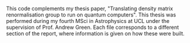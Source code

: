 This code complements my thesis paper, "Translating density matrix renormalisation group to run on quantum computers". This thesis was performed during my fourth MSci in Astrophysics at UCL under the supervision of Prof. Andrew Green. Each file corresponds to a different section of the report, where information is given on how these were built.
